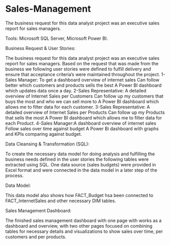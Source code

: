 # Sales-Management
The business request for this data analyst project was an executive sales report for sales managers.

Tools: Microsoft SQL Server, Microsoft Power BI.



Business Request & User Stories:

The business request for this data analyst project was an executive sales report for sales managers. Based on the request that was made from the business we following user stories were defined to fulfill delivery and ensure that acceptance criteria’s were maintained throughout the project.
1-Sales Manager: To get a dashboard overview of internet sales	Can follow better which customers and products sells the best	A Power BI dashboard which updates data once a day.
2-Sales Representative:	A detailed overview of Internet Sales per Customers	Can follow up my customers that buys the most and who we can sell more to	A Power BI dashboard which allows me to filter data for each customer.
3-Sales Representative:	A detailed overview of Internet Sales per Products	Can follow up my Products that sells the most	A Power BI dashboard which allows me to filter data for each Product.
4-Sales Manager:A dashboard overview of internet sales	Follow sales over time against budget	A Power Bi dashboard with graphs and KPIs comparing against budget.


Data Cleansing & Transformation (SQL):

To create the necessary data model for doing analysis and fulfilling the business needs defined in the user stories the following tables were extracted using SQL.
One data source (sales budgets) were provided in Excel format and were connected in the data model in a later step of the process.


Data Model:

This data model also shows how FACT_Budget hsa been connected to FACT_InternetSales and other necessary DIM tables.

Sales Management Dashboard:

The finished sales management dashboard with one page with works as a dashboard and overview, with two other pages focused on combining tables for necessary details and visualizations to show sales over time, per customers and per products.
